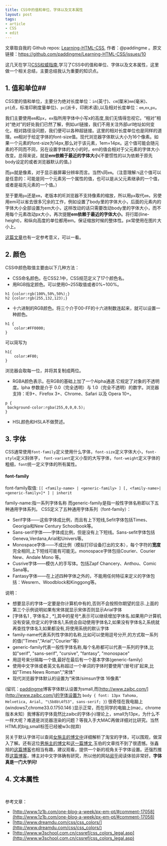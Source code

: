 ```yaml
---
title: CSS中的值和单位、字体以及文本属性
layout: post
tags:
- article
- CSS
- edit
---
```



 文章取自我的 Github  repos: [Learning-HTML-CSS](https://github.com/paddingme/Learning-HTML-CSS), 作者：@paddingme 。原文链接：https://github.com/paddingme/Learning-HTML-CSS/issues/10

这几天在学习[CSS权威指南](http://www.amazon.cn/CSS%E6%9D%83%E5%A8%81%E6%8C%87%E5%8D%97-%E8%BF%88%E8%80%B6/dp/B0011F5SIC/ref=sr_1_1?ie=UTF8&qid=1399054787&sr=8-1&keywords=css+%E6%9D%83%E5%A8%81%E6%8C%87%E5%8D%97),学习了CSS中的值和单位、字体以及文本属性，这里做一个相关总结，主要总结我认为重要的知识点。

## 1. 值和单位##
CSS里的值和单位，主要分为绝对长度单位：`in`(英寸)、`cm`(厘米)`mm`(毫米)、`pt`(点，标准印刷度量单位)、`pc`(派卡，印刷术语),以及相对长度单位：`em`,`ex`,`px`。

我们主要使用`em`和`px`，`ex`指所用字体中小写x的高度,我们无情得忽视它。“相对”相对“绝对”的好处我们已然了解，例如url链接，我们不用关注外部url地址如何变化，相对路径没问题，我们便可以各种超链接。这里的相对长度单位也是同样的道理。`em`相对于给定字体的font-size值。现代浏览器字体默认大小为16个像素。如果一个元素的font-size为14px,那么对于该元素，1em=14px。这个值可能会随元素的不同而不同，另在设置字体的大小的时，em的值会相对于父元素的字体大小改变。总得来说，就是**em依赖于最近的字体大小**(不要惯性的以为依赖于原先body设定的或者浏览器默认的值。)

而`px`就是像素，对于显示器屏幕分辨率而言。当然`%`同`em`。（注意理解:`%`这个值可以是任意的：可能是同一个元素另一个属性的值，也可以是从父元素继承的一个值，或者是祖先元素的一个值。）


至于要用`px`还是`em`，老版本的IE浏览器不支持像素的缩放，所以用`px`取代`em`，另使用em可以省去很多冗余的工作，例如设置了body里的字体大小，后面的元素内的字体大小全部设置为em大小，这样改动的话只需要改动body里的字体大小，而不用每个元素改动px大小，再次提醒**em依赖于最近的字体大小**。将行距(line-height)，和纵向高度的单位都用em。保证缩放时候的整体性。px常使用在图片大小上。

[这篇文章](http://blog.alphatr.com/em-and-px-in-css.html)也有一定参考意义，可以一看。

## 2. 颜色 ##
CSS中颜色取值主要由以下几种方法：

* CSS命名颜色。在CSS2.1中，CSS规范定义了17个颜色名。
* 用RGB指定颜色。可以使用0~255取值或者0%~100%。

```
h1 {color:rgb(100%,50%,50%);}
h2 {color:rgb(255,132,123);}
```
* 十六进制的RGB颜色。将三个介于00-FF的十六进制数连起来，就可以设置一种颜色。
```
h1 {
	color:#FF0000;
}
```
可以简写为
```
h1{
	color:#F00;
}
```
浏览器会取每一位，并将其复制成两位。
* RGBA颜色表示。在RGB的基础上加了一个Alpha通道.它规定了对象的不透明度。lpha 参数是介于 0.0（完全透明）与 1.0（完全不透明）的数字。浏览器支持：IE9+、Firefox 3+、Chrome、Safari 以及 Opera 10+。
```
p {
 background-color:rgba(255,0,0,0.5);
}
```
* HSL颜色和HSLA不做赘述。

## 3. 字体 ##
CSS通常使用`font-family`定义使用什么字体，`font-size`定义字体大小，`font-style`定义斜体字，
`font-variant`定义小型的大写字体，`font-weight`定义字体的粗细，`font`统一定义字体的所有属性。


#### font-family ####
   font-family取值: `[[ <family-name> | <generic-family> ] [, <family-name>| <generic-family>]* ] | inherit`

 family-name:指一系列字体名称
 而generic-family是指一般性字体名称即以下五种通用字体系列。
CSS定义了五种通用字体系列（font-family）：

 + Serif字体——这些字体成比例，而且有上下短线,Sefit字体包括Times、Georigia和New Century Schoolbook等。
 + Sans-serif字体——字体成比例，但是没有上下短线。Sans-sefit字体包括Geneva,Verdana,Arial和Univers等。
 + Monospace字体——不成比例（模拟打印设备打出的文本），每个字符的**宽度**完全相同,上下短线可能有可能无。monospace字体包括Courier、Courier New、Andale Mono 等。
 + Cusrive字体——模仿人的手写体。包括Zapf Chancery、Anthou、Comic Sana等。
 + Fantasy字体——在上述四种字体之外的，不能用任何特征来定义的字体包括：Wesrern、Woodblock和Kinggong等。

说明：

* 想要显示的字体一定要是你计算机中有的,否则不会按照你期望的显示.上面的第三个示例说明如果有宋体就显示宋体否则显示Arial字体
* [字体名1 , 字体名2 , \*],其中的星号\*,表示可以继续增加字体名.如果用户计算机没有安装,你定义的字体名1,系统会自动使用字体名2,如果没有字体名2,系统就再查找字体名3,如果都没有,将使用系统的默认字体
* family-name代表系列性字体的名称,比如可以使用逗号分开,的方式取一系列的值("Times","Arial","Courier"等)
* generic-family代表一般性字体名称,每个名称都可以代表一系列的字体,比如"serif", "sans-serif", "cursive", "fantasy", "monospace"
* 用逗号来分隔每一个值,最好在最后有一个基本字体(generic-family)
* 使用中文字体或者英文名称超过一个单词的字体时要使用"(冒号)扩起来,比如"Times News Roman","宋体"
* 现代浏览器字体默认的设置为“宋体/simsun字体 16像素”

(留坑：[paddingme](http://padding.me)博客字体默认设置为small,而[http://www.zaibc.com/](http://www.zaibc.com/)的字体设置为
`body {
font: 13px Tahoma, Helvetica, Arial, "\5b8b\4f53", sans-serif;
}`) 很奇怪在我电脑上(windows7,chrome33.0.1750.146 )显示正常，而在同学的电脑上(mac，chrome版本未知）我博客的字体竟然比zaibc的字体小)理论上，small为13px，为什么不一样大呢？难道是浏览器渲染的问题？等我入手大MAC再做详细对比研究。当然HTML的big,small标签已经被w3c抛弃)

另关于默认字体可以查阅[女施主的博文中](http://saibeixuer.blog.163.com/blog/static/74770377201075111628356/)详细解析了淘宝的字体，可以围观，做深入了解。还有这位[男施主的博文](http://www.iyunlu.com/view/css-xhtml/default-web-font-style-1.html)和[这一篇博文](http://iyunlu.com/view/css-xhtml/default-web-font-style-2html.html),玉伯的文章找不到了很遗憾。张鑫旭的[这篇博客](http://www.zhangxinxu.com/wordpress/?p=874)也相当有趣，建议观看，提供一个新的视角关于字体设置。还强烈推荐[这篇博客](http://lepture.com/zh/2014/chinese-fonts-and-yue-css)，博主对中文字体确有研究，所以他的网站[阅乎](http://yuehu.io)阅读体验非常好。**字体真是一门大学问!**


## 4. 文本属性 ##



<br>

参考文章：

+ [http://www.1z1b.com/one-blog-a-week/px-em-pt/#comment-17058](http://www.1z1b.com/one-blog-a-week/px-em-pt/#comment-17058)
+ [http://www.dreamdu.com/css/css_colors/](http://www.dreamdu.com/css/css_colors/)
+ [http://www.w3school.com.cn/cssref/css_colors_legal.asp](http://www.w3school.com.cn/cssref/css_colors_legal.asp)
